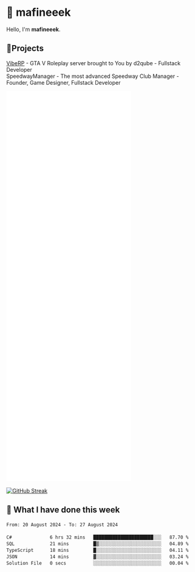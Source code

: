 # 👋 mafineeek
Hello, I'm **mafineeek**.

## 📝Projects

[VibeRP](https://v-rp.pl) - GTA V Roleplay server brought to You by d2qube - Fullstack Developer<br/>
SpeedwayManager - The most advanced Speedway Club Manager - Founder, Game Designer, Fullstack Developer


![](./github-metrics.svg)

[![GitHub Streak](https://streak-stats.demolab.com/?user=mafineeek)](https://git.io/streak-stats)

## 📰 What I have done this week
<!--START_SECTION:waka-->

```txt
From: 20 August 2024 - To: 27 August 2024

C#              6 hrs 32 mins   ██████████████████████░░░   87.70 %
SQL             21 mins         █▒░░░░░░░░░░░░░░░░░░░░░░░   04.89 %
TypeScript      18 mins         █░░░░░░░░░░░░░░░░░░░░░░░░   04.11 %
JSON            14 mins         ▓░░░░░░░░░░░░░░░░░░░░░░░░   03.24 %
Solution File   0 secs          ░░░░░░░░░░░░░░░░░░░░░░░░░   00.04 %
```

<!--END_SECTION:waka-->

